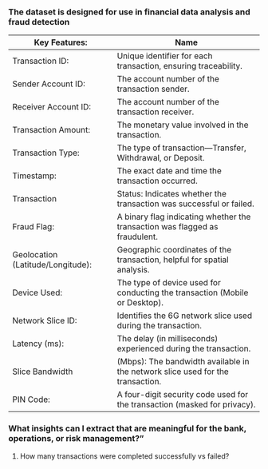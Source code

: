 ### The dataset is designed for use in financial data analysis and fraud detection

|Key Features:| Name |
|----------------    | -------------------------------------------------------------|
|Transaction ID:     | Unique identifier for each transaction, ensuring traceability.|
|Sender Account ID:  | The account number of the transaction sender.|
|Receiver Account ID:| The account number of the transaction receiver.|
|Transaction Amount: |The monetary value involved in the transaction.|
|Transaction Type:   |The type of transaction—Transfer, Withdrawal, or Deposit.|
|Timestamp:          |The exact date and time the transaction occurred.|
|Transaction         |Status: Indicates whether the transaction was successful or failed.|
|Fraud Flag:         | A binary flag indicating whether the transaction was flagged as fraudulent.|
|Geolocation (Latitude/Longitude): | Geographic coordinates of the transaction, helpful for spatial analysis.|
|Device Used:        |The type of device used for conducting the transaction (Mobile or Desktop).|
|Network Slice ID:   | Identifies the 6G network slice used during the transaction.|
|Latency (ms):       | The delay (in milliseconds) experienced during the transaction.|
|Slice Bandwidth     |(Mbps): The bandwidth available in the network slice used for the transaction.|
|PIN Code:           |A four-digit security code used for the transaction (masked for privacy).|

### What insights can I extract that are meaningful for the bank, operations, or risk management?”
1. How many transactions were completed successfully vs failed?
